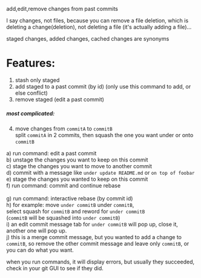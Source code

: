 add,edit,remove changes from past commits

I say changes, not files, because you can remove a file deletion, which is deleting a change(deletion), not deleting a file (it's actually adding a file)...

staged changes, added changes, cached changes are synonyms

# Features:
1. stash only staged
2. add staged to a past commit (by id) (only use this command to add, or else conflict)
3. remove staged (edit a past commit)<br>
##### most complicated:
4. move changes from `commitA` to `commitB`<br>
split `commitA` in 2 commits, then squash the one you want under or onto `commitB`

a) run command: edit a past commit<br>
b) unstage the changes you want to keep on this commit<br>
c) stage the changes you want to move to another commit<br>
d) commit with a message like `under update README.md` or `on top of foobar`<br>
e) stage the changes you wanted to keep on this commit<br>
f) run command: commit and continue rebase<br><br>
g) run command: interactive rebase (by commit id)<br>
h) for example: move `under commitB` under `commitB`,<br> select squash for `commitB` and reword for `under commitB`<br> (`commitB` will be squashed into `under commitB`)<br>
i) an edit commit message tab for `under commitB` will pop up, close it, another one will pop up.<br>
j) this is a merge commit message, but you wanted to add a change to `commitB`, so remove the other commit message and leave only `commitB`, or you can do what you want.

when you run commands, it will display errors, but usually they succeeded, check in your git GUI to see if they did.


